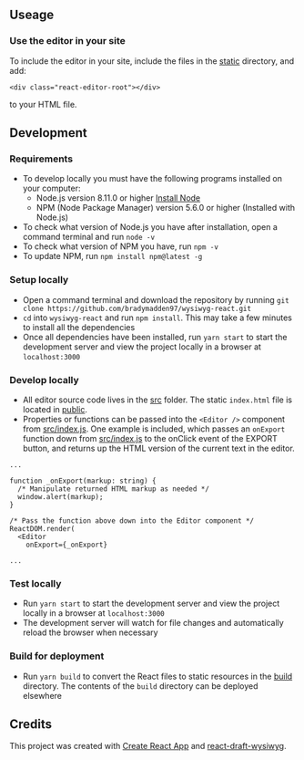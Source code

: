 ## Useage
### Use the editor in your site
To include the editor in your site, include the files in the [static](build/static) directory, and add:
```
<div class="react-editor-root"></div>
```
to your HTML file.

## Development
### Requirements
- To develop locally you must have the following programs installed on your computer:
  - Node.js version 8.11.0 or higher [Install Node](https://nodejs.org/en/download/)
  - NPM (Node Package Manager) version 5.6.0 or higher (Installed with Node.js)
- To check what version of Node.js you have after installation, open a command terminal and run `node -v`
- To check what version of NPM you have, run `npm -v`
- To update NPM, run `npm install npm@latest -g`

### Setup locally
- Open a command terminal and download the repository by running `git clone https://github.com/bradymadden97/wysiwyg-react.git`
- `cd` into `wysiwyg-react` and run `npm install`. This may take a few minutes to install all the dependencies
- Once all dependencies have been installed, run `yarn start` to start the development server and view the project locally in a browser at `localhost:3000`

### Develop locally
- All editor source code lives in the [src](src) folder. The static `index.html` file is located in [public](public).
- Properties or functions can be passed into the `<Editor />` component from [src/index.js](src/index.js). One example is included, which passes an `onExport` function down from [src/index.js](src/index.js) to the onClick event of the EXPORT button, and returns up the HTML version of the current text in the editor.

```
...

function _onExport(markup: string) {
  /* Manipulate returned HTML markup as needed */
  window.alert(markup);
}

/* Pass the function above down into the Editor component */
ReactDOM.render(
  <Editor
    onExport={_onExport}

...
```

### Test locally
- Run `yarn start` to start the development server and view the project locally in a browser at `localhost:3000`
- The development server will watch for file changes and automatically reload the browser when necessary

### Build for deployment
- Run `yarn build` to convert the React files to static resources in the [build](/build) directory. The contents of the `build` directory can be deployed elsewhere




## Credits
This project was created with [Create React App](https://github.com/facebookincubator/create-react-app) and [react-draft-wysiwyg](https://github.com/jpuri/react-draft-wysiwyg).
